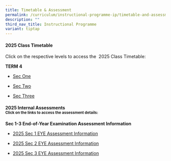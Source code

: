 ```yaml
---
title: Timetable & Assessment
permalink: /curriculum/instructional-programme-ip/timetable-and-assessment/
description: ""
third_nav_title: Instructional Programme
variant: tiptap
---
```

<h4>2025 Class Timetable</h4>
<p>Click on the respective levels to access the&nbsp; 2025 Class Timetable:</p>
<p><strong>TERM 4</strong>
</p>
<ul>
<li>
<p><a href="/files/Class Timetable/2025_Sec_1_EYE_Assessment_Information.pdf" rel="noopener nofollow" target="_blank">Sec One</a>
</p>
</li>
<li>
<p><a href="/files/SEC_2_EOY_SCRIPT_CHECK_2025.pdf" rel="noopener nofollow" target="_blank">Sec Two</a>
</p>
</li>
<li>
<p><a href="/files/SEC_3_EOY_SCRIPT_CHECK_2025.pdf" rel="noopener nofollow" target="_blank">Sec Three</a>
</p>
<p></p>
</li>
</ul>
<h4><strong>2025 Internal Assessments</strong><br><sup>Click on the links to access the assessment details:</sup></h4>
<p><strong>Sec 1-3 End-of-Year Examination Assessment Information</strong>
</p>
<ul data-tight="true" class="tight">
<li>
<p><a href="/files/WA &amp; MA/2025/2025_Sec_1_EYE_Assessment_Information.pdf" rel="noopener nofollow" target="_blank">2025 Sec 1 EYE Assessment Information</a>
</p>
</li>
<li>
<p><a href="/files/WA &amp; MA/2025/2025_Sec_2_EYE_Assessment_Information.pdf" rel="noopener nofollow" target="_blank">2025 Sec 2 EYE Assessment Information</a>
</p>
</li>
<li>
<p><a href="/files/WA &amp; MA/2025/2025_Sec_3_EYE_Assessment_Information.pdf" rel="noopener nofollow" target="_blank">2025 Sec 3 EYE Assessment Information</a>
</p>
<p></p>
<p></p>
<p></p>
</li>
</ul>
<p></p>
<p>
<br>
</p>